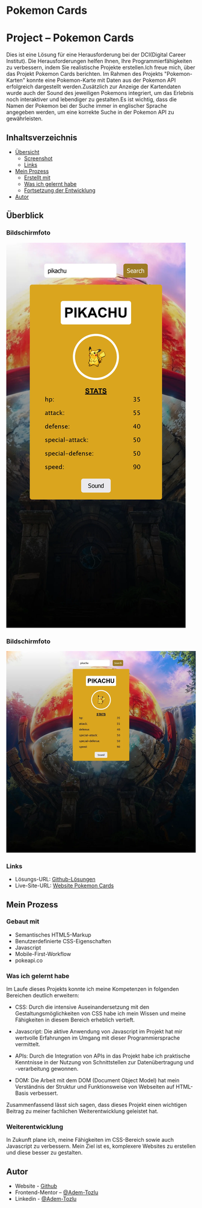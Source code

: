 # Pokemon Cards

# Project – Pokemon Cards

Dies ist eine Lösung für eine Herausforderung bei der DCI(Digital Career Institut). Die Herausforderungen helfen Ihnen, Ihre Programmierfähigkeiten zu verbessern, indem Sie realistische Projekte erstellen.Ich freue mich, über das Projekt Pokemon Cards berichten. Im Rahmen des Projekts "Pokemon-Karten" konnte eine Pokemon-Karte mit Daten aus der Pokemon API erfolgreich dargestellt werden.Zusätzlich zur Anzeige der Kartendaten wurde auch der Sound des jeweiligen Pokemons integriert, um das Erlebnis noch interaktiver und lebendiger zu gestalten.Es ist wichtig, dass die Namen der Pokemon bei der Suche immer in englischer Sprache angegeben werden, um eine korrekte Suche in der Pokemon API zu gewährleisten.


## Inhaltsverzeichnis

- [Übersicht](#Übersicht)
  - [Screenshot](#screenshot)
  - [Links](#links)
- [Mein Prozess](#my-process)
  - [Erstellt mit](#built-with)
  - [Was ich gelernt habe](#what-i-learned)
  - [Fortsetzung der Entwicklung](#continued-development)
- [Autor](#Autor)



## Überblick

### Bildschirmfoto

![Screenshot](images/mobile_pokemon.webp)



### Bildschirmfoto
![Screenshot](images/screenshot_Pokemon.webp)

### Links

- Lösungs-URL: [Github-Lösungen](https://github.com/Adem-Tozlu/Pokemon-Cards)
- Live-Site-URL: [Website Pokemon Cards](https://pokemon-cards-delta.vercel.app/)

## Mein Prozess

### Gebaut mit

- Semantisches HTML5-Markup
- Benutzerdefinierte CSS-Eigenschaften
- Javascript
- Mobile-First-Workflow
- pokeapi.co


### Was ich gelernt habe


Im Laufe dieses Projekts konnte ich meine Kompetenzen in folgenden Bereichen deutlich erweitern:

- CSS: Durch die intensive Auseinandersetzung mit den Gestaltungsmöglichkeiten von CSS habe ich mein Wissen und meine Fähigkeiten in diesem Bereich erheblich vertieft.

- Javascript: Die aktive Anwendung von Javascript im Projekt hat mir wertvolle Erfahrungen im Umgang mit dieser Programmiersprache vermittelt.

- APIs: Durch die Integration von APIs in das Projekt habe ich praktische Kenntnisse in der Nutzung von Schnittstellen zur Datenübertragung und -verarbeitung gewonnen.

- DOM: Die Arbeit mit dem DOM (Document Object Model) hat mein Verständnis der Struktur und Funktionsweise von Webseiten auf HTML-Basis verbessert.

Zusammenfassend lässt sich sagen, dass dieses Projekt einen wichtigen Beitrag zu meiner fachlichen Weiterentwicklung geleistet hat.


### Weiterentwicklung

In Zukunft plane ich, meine Fähigkeiten im CSS-Bereich sowie auch Javascript zu verbessern. Mein Ziel ist es, komplexere Websites zu erstellen und diese besser zu gestalten.


## Autor

- Website - [Github](https://github.com/Adem-Tozlu)
- Frontend-Mentor – [@Adem-Tozlu](https://www.frontendmentor.io/profile/Adem-Tozlu)
- Linkedin - [@Adem-Tozlu](https://www.linkedin.com/in/adem-tozlu-8906b52a5)
